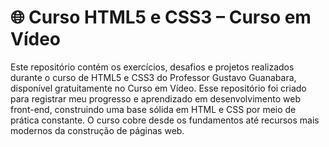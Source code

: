 # 🌐 Curso HTML5 e CSS3 – Curso em Vídeo
Este repositório contém os exercícios, desafios e projetos realizados durante o curso de HTML5 e CSS3 do Professor Gustavo Guanabara, disponível gratuitamente no Curso em Vídeo.
Esse repositório foi criado para registrar meu progresso e aprendizado em desenvolvimento web front-end, construindo uma base sólida em HTML e CSS por meio de prática constante. O curso cobre desde os fundamentos até recursos mais modernos da construção de páginas web.

